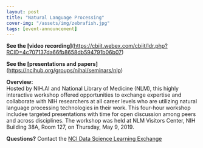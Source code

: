 ```yaml
---
layout: post
title: "Natural Language Processing"
cover-img: "/assets/img/zebrafish.jpg"
tags: [event-announcement]
---
```



**See the [video recording]**(https://cbiit.webex.com/cbiit/ldr.php?RCID=4c707137da66fb8658db594791b06b07)

**See the [presentations and papers]**(https://ncihub.org/groups/nihai/seminars/nlp)

**Overview:**  
Hosted by NIH.AI and National Library of Medicine (NLM), this highly interactive workshop offered opportunities to exchange expertise and collaborate with NIH researchers at all career levels who are utilizing natural language processing technologies in their work. This four-hour workshop includee targeted presentations with time for open discussion among peers and across disciplines. The workshop was held at NLM Visitors Center, NIH Building 38A, Room 127, on Thursday, May 9, 2019.

**Questions?** Contact the [NCI Data Science Learning Exchange](mailto:NCIDataScienceLearningExchange@mail.nih.gov)
